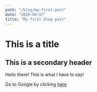 ```yaml
---
path: "/blog/my-first-post"
date: "2020-04-07"
title: "My first blog post"
---
```


# This is a title

## This is a secondary header

Hello there! This is what I have to say!

Go to Google by clicking [here](https://www.google.com)
